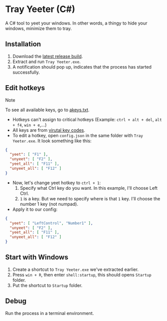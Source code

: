# Tray Yeeter (C#)
A C# tool to yeet your windows. In other words, a thingy to hide your windows, minimize them to tray.

## Installation
1. Download the [latest release build](https://github.com/Neurs12/tray_yeeter_sharp/releases/).
2. Extract and run `Tray Yeeter.exe`.
3. A notification should pop up, indicates that the process has started successfully.

## Edit hotkeys
> [!NOTE]
> To see all available keys, go to [akeys.txt](https://github.com/Neurs12/tray_yeeter_sharp/blob/master/akeys.txt).

- Hotkeys can't assign to critical hotkeys (Example: `ctrl + alt + del`, `alt + f4`, `win + e`,...)
- All keys are from [virutal key codes](https://learn.microsoft.com/en-us/windows/win32/inputdev/virtual-key-codes).
- To edit a hotkey, open `config.json` in the same folder with `Tray Yeeter.exe`. It look something like this:
```json
{
  "yeet": [ "F1" ],
  "unyeet": [ "F2" ],
  "yeet_all": [ "F11" ],
  "unyeet_all": [ "F12" ]
}
```

- Now, let's change yeet hotkey to `ctrl + 1`:
    1. Specify what Ctrl key do you want. In this example, I'll choose Left Ctrl.
    3. `1` is a key. But we need to specify where is that `1` key. I'll choose the number 1 key (not numpad).
- Apply it to our config:
```json
{
  "yeet": [ "LeftControl", "Number1" ],
  "unyeet": [ "F2" ],
  "yeet_all": [ "F11" ],
  "unyeet_all": [ "F12" ]
}
```

## Start with Windows
1. Create a shortcut to `Tray Yeeter.exe` we've extracted earlier.
2. Press `win + R`, then enter `shell:startup`, this should opens `Startup` folder.
3. Put the shortcut to `Startup` folder.

## Debug
Run the process in a terminal environment.
